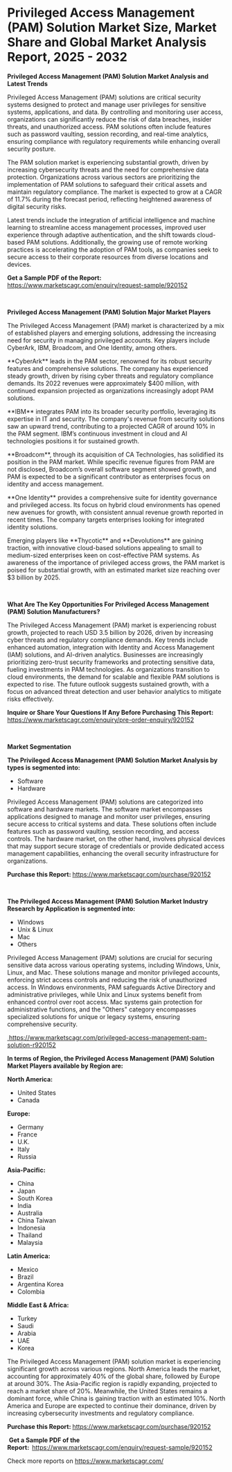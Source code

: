 <p><h1>Privileged Access Management (PAM) Solution Market Size, Market Share and Global Market Analysis Report, 2025 - 2032</h1></p><p><strong>Privileged Access Management (PAM) Solution Market Analysis and Latest Trends</strong></p>
<p><p>Privileged Access Management (PAM) solutions are critical security systems designed to protect and manage user privileges for sensitive systems, applications, and data. By controlling and monitoring user access, organizations can significantly reduce the risk of data breaches, insider threats, and unauthorized access. PAM solutions often include features such as password vaulting, session recording, and real-time analytics, ensuring compliance with regulatory requirements while enhancing overall security posture.</p><p>The PAM solution market is experiencing substantial growth, driven by increasing cybersecurity threats and the need for comprehensive data protection. Organizations across various sectors are prioritizing the implementation of PAM solutions to safeguard their critical assets and maintain regulatory compliance. The market is expected to grow at a CAGR of 11.7% during the forecast period, reflecting heightened awareness of digital security risks. </p><p>Latest trends include the integration of artificial intelligence and machine learning to streamline access management processes, improved user experience through adaptive authentication, and the shift towards cloud-based PAM solutions. Additionally, the growing use of remote working practices is accelerating the adoption of PAM tools, as companies seek to secure access to their corporate resources from diverse locations and devices.</p></p>
<p><strong>Get a Sample PDF of the Report:&nbsp;</strong> <a href="https://www.marketscagr.com/enquiry/request-sample/920152?utm_campaign=2480&utm_medium=2&utm_source=Github&utm_content=ia&utm_term=11032025&utm_id=privileged-access-management-pam-solution">https://www.marketscagr.com/enquiry/request-sample/920152</a></p>
<p>&nbsp;</p>
<p><strong>Privileged Access Management (PAM) Solution Major Market Players</strong></p>
<p><p>The Privileged Access Management (PAM) market is characterized by a mix of established players and emerging solutions, addressing the increasing need for security in managing privileged accounts. Key players include CyberArk, IBM, Broadcom, and One Identity, among others.</p><p>**CyberArk** leads in the PAM sector, renowned for its robust security features and comprehensive solutions. The company has experienced steady growth, driven by rising cyber threats and regulatory compliance demands. Its 2022 revenues were approximately $400 million, with continued expansion projected as organizations increasingly adopt PAM solutions.</p><p>**IBM** integrates PAM into its broader security portfolio, leveraging its expertise in IT and security. The company's revenue from security solutions saw an upward trend, contributing to a projected CAGR of around 10% in the PAM segment. IBM’s continuous investment in cloud and AI technologies positions it for sustained growth.</p><p>**Broadcom**, through its acquisition of CA Technologies, has solidified its position in the PAM market. While specific revenue figures from PAM are not disclosed, Broadcom’s overall software segment showed growth, and PAM is expected to be a significant contributor as enterprises focus on identity and access management.</p><p>**One Identity** provides a comprehensive suite for identity governance and privileged access. Its focus on hybrid cloud environments has opened new avenues for growth, with consistent annual revenue growth reported in recent times. The company targets enterprises looking for integrated identity solutions.</p><p>Emerging players like **Thycotic** and **Devolutions** are gaining traction, with innovative cloud-based solutions appealing to small to medium-sized enterprises keen on cost-effective PAM systems. As awareness of the importance of privileged access grows, the PAM market is poised for substantial growth, with an estimated market size reaching over $3 billion by 2025.</p></p>
<p>&nbsp;</p>
<p><strong>What Are The Key Opportunities For Privileged Access Management (PAM) Solution Manufacturers?</strong></p>
<p><p>The Privileged Access Management (PAM) market is experiencing robust growth, projected to reach USD 3.5 billion by 2026, driven by increasing cyber threats and regulatory compliance demands. Key trends include enhanced automation, integration with Identity and Access Management (IAM) solutions, and AI-driven analytics. Businesses are increasingly prioritizing zero-trust security frameworks and protecting sensitive data, fueling investments in PAM technologies. As organizations transition to cloud environments, the demand for scalable and flexible PAM solutions is expected to rise. The future outlook suggests sustained growth, with a focus on advanced threat detection and user behavior analytics to mitigate risks effectively.</p></p>
<p><strong>Inquire or Share Your Questions If Any Before Purchasing This Report:</strong> <a href="https://www.marketscagr.com/enquiry/pre-order-enquiry/920152?utm_campaign=2480&utm_medium=2&utm_source=Github&utm_content=ia&utm_term=11032025&utm_id=privileged-access-management-pam-solution">https://www.marketscagr.com/enquiry/pre-order-enquiry/920152</a></p>
<p>&nbsp;</p>
<p><strong>Market Segmentation</strong></p>
<p><strong>The Privileged Access Management (PAM) Solution Market Analysis by types is segmented into:</strong></p>
<p><ul><li>Software</li><li>Hardware</li></ul></p>
<p><p>Privileged Access Management (PAM) solutions are categorized into software and hardware markets. The software market encompasses applications designed to manage and monitor user privileges, ensuring secure access to critical systems and data. These solutions often include features such as password vaulting, session recording, and access controls. The hardware market, on the other hand, involves physical devices that may support secure storage of credentials or provide dedicated access management capabilities, enhancing the overall security infrastructure for organizations.</p></p>
<p><strong>Purchase this Report:&nbsp;</strong><a href="https://www.marketscagr.com/purchase/920152?utm_campaign=2480&utm_medium=2&utm_source=Github&utm_content=ia&utm_term=11032025&utm_id=privileged-access-management-pam-solution">https://www.marketscagr.com/purchase/920152</a></p>
<p>&nbsp;</p>
<p><strong>The Privileged Access Management (PAM) Solution Market Industry Research by Application is segmented into:</strong></p>
<p><ul><li>Windows</li><li>Unix & Linux</li><li>Mac</li><li>Others</li></ul></p>
<p><p>Privileged Access Management (PAM) solutions are crucial for securing sensitive data across various operating systems, including Windows, Unix, Linux, and Mac. These solutions manage and monitor privileged accounts, enforcing strict access controls and reducing the risk of unauthorized access. In Windows environments, PAM safeguards Active Directory and administrative privileges, while Unix and Linux systems benefit from enhanced control over root access. Mac systems gain protection for administrative functions, and the "Others" category encompasses specialized solutions for unique or legacy systems, ensuring comprehensive security.</p></p>
<p><a href="https://www.marketscagr.com/privileged-access-management-pam-solution-r920152?utm_campaign=2480&utm_medium=2&utm_source=Github&utm_content=ia&utm_term=11032025&utm_id=privileged-access-management-pam-solution">&nbsp;https://www.marketscagr.com/privileged-access-management-pam-solution-r920152</a></p>
<p><strong>In terms of Region, the Privileged Access Management (PAM) Solution Market Players available by Region are:</strong></p>
<p>
    <p> <strong> North America: </strong>
        <ul>
            <li>United States</li>
            <li>Canada</li>
        </ul>
        </p> 
    <p> <strong> Europe: </strong>
        <ul>
            <li>Germany</li>
            <li>France</li>
            <li>U.K.</li>
            <li>Italy</li>
            <li>Russia</li>
        </ul>
        </p> 
    <p> <strong> Asia-Pacific: </strong>
        <ul>
            <li>China</li>
            <li>Japan</li>
            <li>South Korea</li>
            <li>India</li>
            <li>Australia</li>
            <li>China Taiwan</li>
            <li>Indonesia</li>
            <li>Thailand</li>
            <li>Malaysia</li>
        </ul>
        </p> 
    <p> <strong> Latin America: </strong>
        <ul>
            <li>Mexico</li>
            <li>Brazil</li>
            <li>Argentina Korea</li>
            <li>Colombia</li>
        </ul>
        </p> 
    <p> <strong> Middle East & Africa: </strong>
        <ul>
            <li>Turkey</li>
            <li>Saudi</li>
            <li>Arabia</li>
            <li>UAE</li>
            <li>Korea</li>
        </ul>
    </p>
    </p>
<p><p>The Privileged Access Management (PAM) solution market is experiencing significant growth across various regions. North America leads the market, accounting for approximately 40% of the global share, followed by Europe at around 30%. The Asia-Pacific region is rapidly expanding, projected to reach a market share of 20%. Meanwhile, the United States remains a dominant force, while China is gaining traction with an estimated 10%. North America and Europe are expected to continue their dominance, driven by increasing cybersecurity investments and regulatory compliance.</p></p>
<p><strong>Purchase this Report: </strong><a href="https://www.marketscagr.com/purchase/920152?utm_campaign=2480&utm_medium=2&utm_source=Github&utm_content=ia&utm_term=11032025&utm_id=privileged-access-management-pam-solution">https://www.marketscagr.com/purchase/920152</a></p>
<p>&nbsp;<strong>Get a Sample PDF of the Report:&nbsp;&nbsp;</strong><a href="https://www.marketscagr.com/enquiry/request-sample/920152?utm_campaign=2480&utm_medium=2&utm_source=Github&utm_content=ia&utm_term=11032025&utm_id=privileged-access-management-pam-solution">https://www.marketscagr.com/enquiry/request-sample/920152</a></p>
<p><strong></strong></p>
<p>Check more reports on <a href="https://www.marketscagr.com/?utm_campaign=2480&utm_medium=2&utm_source=Github&utm_content=ia&utm_term=11032025&utm_id=privileged-access-management-pam-solution">https://www.marketscagr.com/</a></p>